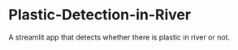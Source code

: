 # Plastic-Detection-in-River

A streamlit app that detects whether there is plastic in river or not.